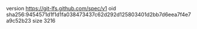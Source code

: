 version https://git-lfs.github.com/spec/v1
oid sha256:9454571d1f1d1fa038473437c62d292d125803401d2bb7d6eea7f4e7a9c52b23
size 3216
